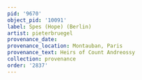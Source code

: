 ```yaml
---
pid: '9670'
object_pid: '10091'
label: Spes (Hope) (Berlin)
artist: pieterbruegel
provenance_date:
provenance_location: Montauban, Paris
provenance_text: Heirs of Count Andreossy
collection: provenance
order: '2837'
---
```

